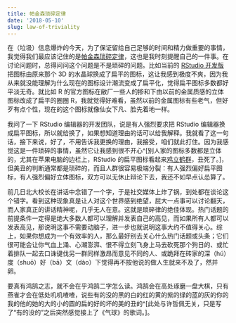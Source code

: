 ```yaml
---
title: 帕金森琐碎定律
date: '2018-05-10'
slug: law-of-triviality
---
```


在（垃圾）信息爆炸的今天，为了保证留给自己足够的时间和精力做重要的事情，我觉得我们最应该记住的是[帕金森琐碎定律](https://en.wikipedia.org/wiki/Law_of_triviality)，这也是我时刻提醒自己的一件事。在讨论问题时，总得问问这个问题是不是琐碎的问题。比如当前的 [RStudio 开发版](https://dailies.rstudio.com)把图标由原来那个 3D 的水晶球换成了扁平的图标，这让我感到极度不爽，因为我从来就没能理解为什么现在的图标设计潮流变成了扁平化，觉得扁平图标多数都好平淡无奇。就比如 R 的官方图标在敝厂一些人的掺和下由以前的金属质感的立体图标改成了扁平的圈圈 R，我就觉得好难看，虽然以前的金属图标有些老气，但好歹有点个性，现在的这个图标就像仙女下凡、脸先着地一样。

我问了一下 RStudio 编辑器的开发团队，说是有人强烈要求把 RStudio 编辑器换成扁平图标，所以就给换了，如果想知道理由的话可以给我解释。我就看了这一句话，接下来说，好了，不用告诉我更换的理由，我接受，咱们就此打住。因为我感觉这是一件琐碎的事情，虽然它让我感到很不开心^[别人家的图标多数都是立体的，尤其在苹果电脑的边栏上，RStudio 的扁平图标看起来[鸡立鹤群](https://i.imgur.com/tpQK4Jt.png?2)，丑死了。]，但美丑的判断通常都是琐碎的，而且人群很容易极端分裂：有人强烈偏好扁平图标，有人强烈偏好立体图标，双方可以无休止辩论下去，我还不如早点认怂算了。

前几日北大校长在讲话中念错了一个字，于是社交媒体上炸了锅，到处都在谈论这个错字。看到这种现象真是让人对这个世界感到绝望，屁大一点事可以讨论翻天，而人家真正的讲话精神呢，几乎无人在意。这就是琐碎律的绝佳体现。热门话题的前提条件一定得是绝大多数人都可以理解并发表自己的高见，而如果所有人都可以发表高见，那说明这事不需要动脑子，进一步也就说明这事大约不值得关心。综上，如果你想成为一个有效率的人，那么最好别去关心什么热门话题或头条；它们很可能会让你气血上涌、心潮澎湃、恨不得立刻飞身上马去砍死那个狗日的、或忙着排队一起去口诛键伐另一群同样激昂而意见不同的人、或跪拜在砖家的深（hú）度（shuō）好（bā）文（dào）下觉得再不按他说的做人生就来不及了，然并卵。

要真有鸿鹄之志，就不会在乎鸿鹄二字怎么读。鸿鹄会在高处琢磨一盘大棋，只有燕雀才会在低处叽叽喳喳，说些有的没的黑的白的红的黄的紫的绿的蓝的灰的你的我的他的她的大的小的圆的扁的好的坏的美的丑的^[此处与许哲佩无关，只是写了“有的没的”之后突然感觉接上了《气球》的歌词。]。
